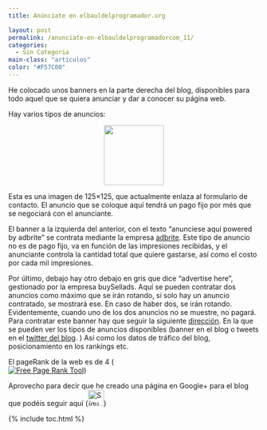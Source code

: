 ```yaml
---
title: Anúnciate en elbauldelprogramador.org

layout: post
permalink: /anunciate-en-elbauldelprogramadorcom_11/
categories:
  - Sin Categoria
main-class: "articulos"
color: "#F57C00"
---
```

He colocado unos banners en la parte derecha del blog, disponibles para todo aquel que se quiera anunciar y dar a conocer su página web.

Hay varios tipos de anuncios:

<div class="separator" style="clear: both; text-align: center;">
  <a href="https://lh5.googleusercontent.com/-DLANQoy_rnk/TrGpS-lYBHI/AAAAAAAABiE/0jav51whk88/h120/banner125x125.jpg" imageanchor="1" style="margin-left:1em; margin-right:1em"><img border="0" height="120" width="120" src="https://lh5.googleusercontent.com/-DLANQoy_rnk/TrGpS-lYBHI/AAAAAAAABiE/0jav51whk88/h120/banner125x125.jpg" /></a>
</div>

Esta es una imagen de 125&#215;125, que actualmente enlaza al formulario de contacto. El anuncio que se coloque aquí tendrá un pago fijo por més que se negociará con el anunciante.

El banner a la izquierda del anterior, con el texto &#8220;anunciese aqui powered by adbrite&#8221; se contrata mediante la empresa <a target="_blank" href="http://www.adbrite.com/mb/commerce/purchase_form.php?other_product_id=2043609&afsid=1">adbrite</a>. Este tipo de anuncio no es de pago fijo, va en función de las impresiones recibidas, y el anunciante controla la cantidad total que quiere gastarse, así como el costo por cada mil impresiones.

Por último, debajo hay otro debajo en gris que dice &#8220;advertise here&#8221;, gestionado por la empresa buySellads. Aquí se pueden contratar dos anuncios como máximo que se irán rotando, si solo hay un anuncio contratado, se mostrará ese. En caso de haber dos, se irán rotando. Evidentemente, cuando uno de los dos anuncios no se muestre, no pagará. Para contratar este banner hay que seguir la siguiente <a target="_blank" href="http://buysellads.com/buy/detail/124292/zone/1269376?utm_source=site_124292&utm_medium=website&utm_campaign=adhere&utm_content=zone_1269376">dirección</a>. En la que se pueden ver los tipos de anuncios disponibles (banner en el blog o tweets en el <a target="_blank" href="https://twitter.com/#!/bashycBlog">twitter del blog</a>. ) Así como los datos de tráfico del blog, posicionamiento en los rankings etc.

El pageRank de la web es de 4 (<a href="http://www.prchecker.info/" title="Free Page Rank Tool" target="_blank"><br /> <img src="http://pr.prchecker.info/getpr.php?codex=aHR0cDovL3d3dy5lbGJhdWxkZWxwcm9ncmFtYWRvci5jb20=&tag=1" alt="Free Page Rank Tool" style="border:0;" /></a>)

Aprovecho para decir que he creado una página en Google+ para el blog que podéis seguir aquí ([<img alt="Sígueme en G+" class="sigueme" height="32px" src="https://ssl.gstatic.com/assets/img/icons/gplus-32.png" title="Sígueme en G+" width="32px" />][1])



 [1]: http://gplus.to/elbauldelprogramador

{% include toc.html %}
